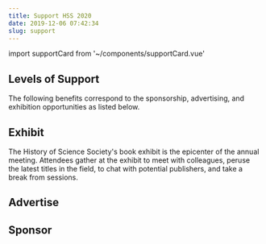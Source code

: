 ```yaml
---
title: Support HSS 2020
date: 2019-12-06 07:42:34
slug: support
---
```


import supportCard from '~/components/supportCard.vue'

## Levels of Support

The following benefits correspond to the sponsorship, advertising, and exhibition opportunities as listed below.

<div class="support__box">
<supportCard id="1"><g-image src="~/components/img/ptolemy.jpg" class="support__img" /></supportCard>
<supportCard id="2"><g-image src="~/components/img/franklin.jpg" class="support__img" /></supportCard>
<supportCard id="3"><g-image src="~/components/img/einstein.jpg" class="support__img" /></supportCard>
<supportCard id="4"><g-image src="~/components/img/darwin.png" class="support__img" /></supportCard>
</div>

## Exhibit

The History of Science Society's book exhibit is the epicenter of the annual meeting. Attendees gather at the exhibit to meet with colleagues, peruse the latest titles in the field, to chat with potential publishers, and take a break from sessions.

## Advertise

## Sponsor
